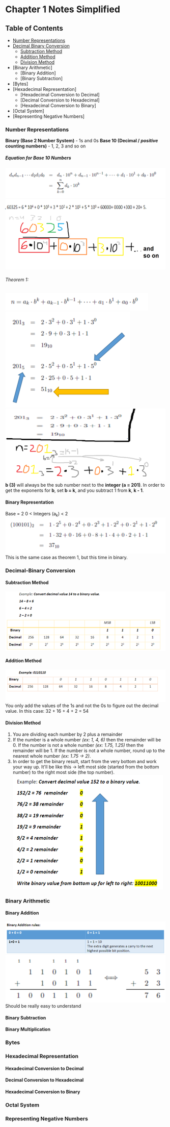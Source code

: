 # Chapter 1 Notes Simplified
## Table of Contents
- [Number Representations](#Number%20Representations)
- [Decimal Binary Conversion](#Decimal-Binary%20Conversion)
	- [Subtraction Method](#Subtraction%20Method)
	- [Addition Method](#Addition%20Method)
	- [Division Method](#Division%20Method)
- [Binary Arithmetic]
	- [Binary Addition]
	- [Binary Subtraction]
- [Bytes]
- [Hexadecimal Representation]
	- [Hexadecimal Conversion to Decimal]
	- [Decimal Conversion to Hexadecimal]
	- [Hexadecimal Conversion to Binary]
- [Octal System]
- [Representing Negative Numbers]
### Number Representations
**Binary (Base 2 Number System)** - 1s and 0s 
**Base 10 (Decimal / *positive* counting numbers)** - 1, 2, 3 and so on
<br />
##### Equation for Base 10 Numbers
![](Photos/Base%2010%20Equation.png) <br />
![](Photos/Example%20simplified.png) <br />
###### Theorem 1: 
![](Photos/Theorem%201.png) <br />
![](Photos/Theorem%201%20Example.png) <br />
![](Photos/Theorem%201%20Example%20Colorized.png) <br />
**b (3)** will always be the sub number next to the **integer (a = 201)**.
In order to get the exponents for **b**, set **b = k**, and you subtract 1 from **k**, **k - 1**.
#### Binary Representation
Base = 2
0 < Integers (a<sub>k</sub>) < 2
<br />
![](Photos/Binary%20Representation%20Example.png) <br />
This is the same case as theorem 1, but this time in binary.
### Decimal-Binary Conversion
#### Subtraction Method
![](Photos/Subtraction%20Method.png) <br />
#### Addition Method
![](Photos/Addition%20Method.png) <br />
You only add the values of the 1s and not the 0s to figure out the decimal value.
In this case: 32 + 16 + 4 + 2 = 54
#### Division Method
1) You are dividing each number by 2 plus a remainder
2) If the number is a whole number *(ex: 1, 4, 6)* then the remainder will be 0. If the number is not a whole number *(ex: 1.75, 1.25)* then the remainder will be 1. If the number is not a whole number, round up to the nearest whole number *(ex: 1.75 -> 2)*.
3) In order to get the binary result, start from the very bottom and work your way up. It'll be like this -> left most side (started from the bottom number) to the right most side (the top number).
![](Photos/Division%20Method.png)
### Binary Arithmetic
#### Binary Addition
![](Photos/Binary%20Addition%20Rules.png)
<br />
![](Photos/Binary%20Addition%20Example.png)
<br />
Should be really easy to understand
#### Binary Subtraction

#### Binary Multiplication

### Bytes

### Hexadecimal Representation

#### Hexadecimal Conversion to Decimal

#### Decimal Conversion to Hexadecimal 

#### Hexadecimal Conversion to Binary 

### Octal System

### Representing Negative Numbers